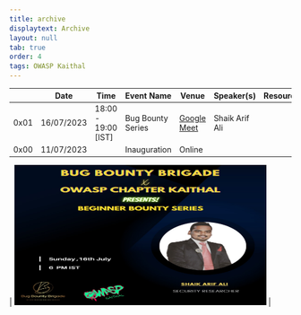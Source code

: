 ```yaml
---
title: archive
displaytext: Archive
layout: null
tab: true
order: 4
tags: OWASP Kaithal
---
```


|  | Date        | Time     | Event Name |   Venue    | Speaker(s)  | Resources |
| ----------- | ----------- | -----------| -----------| ----------- |  ----------- | ----------- |
| 0x01 | 16/07/2023 | 18:00 - 19:00 [IST] | Bug Bounty Series | <a href="https://meet.google.com/czx-jzsa-zez" target="_blank">Google Meet </a> | Shaik Arif Ali |  |
| 0x00 | 11/07/2023 |  | Inauguration | Online |  |  |

| <img src="assets/images/0x01.jpeg" width="450" height="250"> |
